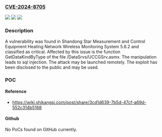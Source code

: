 ### [CVE-2024-8705](https://cve.mitre.org/cgi-bin/cvename.cgi?name=CVE-2024-8705)
![](https://img.shields.io/static/v1?label=Product&message=Heating%20Network%20Wireless%20Monitoring%20System&color=blue)
![](https://img.shields.io/static/v1?label=Version&message=%3D%205.6.2%20&color=brighgreen)
![](https://img.shields.io/static/v1?label=Vulnerability&message=CWE-89%20SQL%20Injection&color=brighgreen)

### Description

A vulnerability was found in Shandong Star Measurement and Control Equipment Heating Network Wireless Monitoring System 5.6.2 and classified as critical. Affected by this issue is the function GetDataKindByType of the file /DataSrvs/UCCGSrv.asmx. The manipulation leads to sql injection. The attack may be launched remotely. The exploit has been disclosed to the public and may be used.

### POC

#### Reference
- https://wiki.shikangsi.com/post/share/3cd1d639-7b5d-47cf-a69d-552c314b5168

#### Github
No PoCs found on GitHub currently.


